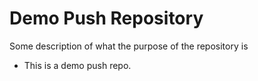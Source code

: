 # Demo Push Repository

Some description of what the purpose of the repository is
 
  - This is a demo push repo.
